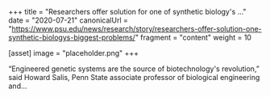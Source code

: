 +++
title = "Researchers offer solution for one of synthetic biology's ..."
date = "2020-07-21"
canonicalUrl = "https://www.psu.edu/news/research/story/researchers-offer-solution-one-synthetic-biologys-biggest-problems/"
fragment = "content"
weight = 10

[asset]
    image = "placeholder.png"
+++

“Engineered genetic systems are the source of biotechnology's revolution,” 
said Howard Salis, Penn State associate professor of biological engineering 
and...
